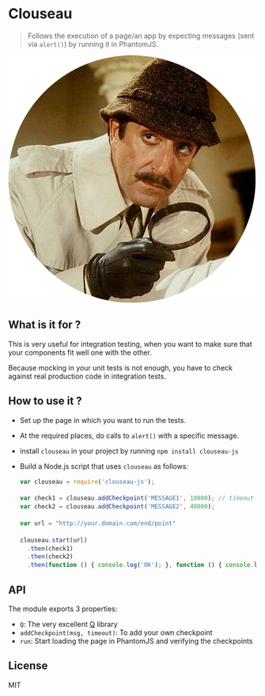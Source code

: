 # Clouseau

> Follows the execution of a page/an app by expecting messages (sent via `alert()`) by running it in PhantomJS.

![Clouseau](clouseau.png)


## What is it for ?

This is very useful for integration testing, when you want to make sure that your components fit well one with the other.

Because mocking in your unit tests is not enough, you have to check against real production code in integration tests.

## How to use it ?

* Set up the page in which you want to run the tests.
* At the required places, do calls to `alert()` with a specific message.
* install `clouseau` in your project by running `npm install clouseau-js`
* Build a Node.js script that uses `clouseau` as follows:

    ```javascript
    var clouseau = require('clouseau-js');
    
    var check1 = clouseau.addCheckpoint('MESSAGE1', 10000); // timeout in ms
    var check2 = clouseau.addCheckpoint('MESSAGE2', 40000);
    
    var url = "http://your.domain.com/end/point"
    
    clouseau.start(url)
      .then(check1)
      .then(check2)
      .then(function () { console.log('OK'); }, function () { console.log('Fail'); });

## API

The module exports 3 properties:

* `Q`: The very excellent [Q](kriskowal/q) library
* `addCheckpoint(msg, timeout)`: To add your own checkpoint
* `run`: Start loading the page in PhantomJS and verifying the checkpoints

## License

MIT

